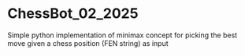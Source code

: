 # ChessBot_02_2025
Simple python implementation of minimax concept for picking the best move given a chess position (FEN string) as input
